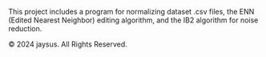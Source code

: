 This project includes a program for normalizing dataset .csv files, the ENN (Edited Nearest Neighbor) editing algorithm, and the IB2 algorithm for noise reduction.

© 2024 jaysus. All Rights Reserved.
